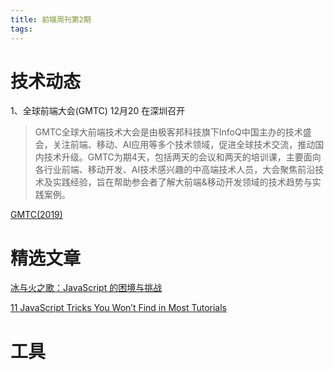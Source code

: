 ```yaml
---
title: 前端周刊第2期
tags:
---
```


# 技术动态
1、全球前端大会(GMTC) 12月20 在深圳召开
> GMTC全球大前端技术大会是由极客邦科技旗下InfoQ中国主办的技术盛会，关注前端、移动、AI应用等多个技术领域，促进全球技术交流，推动国内技术升级。GMTC为期4天，包括两天的会议和两天的培训课，主要面向各行业前端、移动开发、AI技术感兴趣的中高端技术人员，大会聚焦前沿技术及实践经验，旨在帮助参会者了解大前端&移动开发领域的技术趋势与实践案例。

[GMTC(2019)](https://gmtc.infoq.cn/2019/shenzhen/?utm_source=infoq&utm_medium=header_graybar)



# 精选文章

[冰与火之歌：JavaScript 的困境与挑战](https://www.infoq.cn/article/3P1Watv3Iys9LJkAHZaW)

[11 JavaScript Tricks You Won’t Find in Most Tutorials](https://medium.com/@bretcameron/12-javascript-tricks-you-wont-find-in-most-tutorials-a9c9331f169d)



# 工具